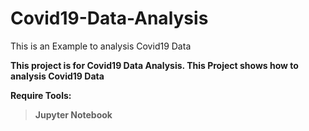 # Covid19-Data-Analysis
This is an Example to analysis Covid19 Data


**This project is for Covid19 Data Analysis. This Project shows how to analysis Covid19 Data**

**Require Tools:** 
>**Jupyter Notebook**
